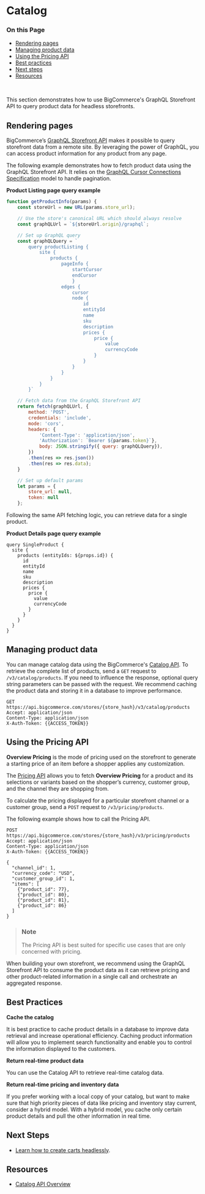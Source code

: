 # Catalog

<div class="otp" id="no-index">

### On this Page
- [Rendering pages](#rendering-pages)
- [Managing product data](#managing-product-data)
- [Using the Pricing API](#using-the-pricing-api)
- [Best practices](#best-practices)
- [Next steps](#next-steps)
- [Resources](#resources)

</div>
</br>


This section demonstrates how to use BigCommerce's GraphQL Storefront API to query product data for headless storefronts. 

## Rendering pages

BigCommerce’s [GraphQL Storefront API](https://developer.bigcommerce.com/api-reference/storefront/graphql) makes it possible to query storefront data from a remote site. By leveraging the power of GraphQL, you can access product information for any product from any page.

The following example demonstrates how to fetch product data using the GraphQL Storefront API. It relies on the [GraphQL Cursor Connections Specification](https://relay.dev/graphql/connections.htm) model to handle pagination.

**Product Listing page query example**

```js
function getProductInfo(params) {
    const storeUrl = new URL(params.store_url);

    // Use the store's canonical URL which should always resolve
    const graphQLUrl = `${storeUrl.origin}/graphql`;

    // Set up GraphQL query
    const graphQLQuery = `
        query productListing {
            site {
                products {
                    pageInfo {
                        startCursor
                        endCursor
                        }
                    edges {
                        cursor
                        node {
                            id
                            entityId
                            name
                            sku
                            description
                            prices {
                                price {
                                    value
                                    currencyCode
                                }
                            }
                        }
                    }
                }
            }
        }`

    // Fetch data from the GraphQL Storefront API
    return fetch(graphQLUrl, {
        method: 'POST',
        credentials: 'include',
        mode: 'cors',
        headers: { 
            'Content-Type': 'application/json', 
            'Authorization': `Bearer ${params.token}`},
            body: JSON.stringify({ query: graphQLQuery}),
        })
        .then(res => res.json())
        .then(res => res.data);
    }

    // Set up default params
    let params = {
        store_url: null,
        token: null
    };
```

Following the same API fetching logic, you can retrieve data for a single product.

**Product Details page query example**

```
query SingleProduct {
  site {
    products (entityIds: ${props.id}) {
      id
      entityId
      name
      sku
      description
      prices {
        price {
          value
          currencyCode
        }
      }
    }
  }
}
```
## Managing product data

You can manage catalog data using the BigCommerce's [Catalog API](https://developer.bigcommerce.com/api-reference/catalog/catalog-api). To retrieve the complete list of products, send a `GET` request to `/v3/catalog/products`. If you need to influence the response, optional query string parameters can be passed with the request. We recommend caching the product data and storing it in a database to improve performance.

```http
GET https://api.bigcommerce.com/stores/{store_hash}/v3/catalog/products
Accept: application/json
Content-Type: application/json
X-Auth-Token: {{ACCESS_TOKEN}}
``` 

## Using the Pricing API

**Overview Pricing** is the mode of pricing used on the storefront to generate a starting price of an item before a shopper applies any customization.

The [Pricing API](https://developer.bigcommerce.com/api-reference/store-management/pricing) allows you to fetch **Overview Pricing** for a product and its selections or variants based on the shopper’s currency, customer group, and the channel they are shopping from. 

To calculate the pricing displayed for a particular storefront channel or a customer group, send a `POST` request to `/v3/pricing/products`.

The following example shows how to call the Pricing API.

```http
POST https://api.bigcommerce.com/stores/{store_hash}/v3/pricing/products
Accept: application/json
Content-Type: application/json
X-Auth-Token: {{ACCESS_TOKEN}}

{
  "channel_id": 1,
  "currency_code": "USD",
  "customer_group_id": 1,
  "items": [
    {"product_id": 77},
    {"product_id": 80},
    {"product_id": 81},
    {"product_id": 86}
  ]
}
```

<div class="HubBlock--callout">
<div class="CalloutBlock--info">
<div class="HubBlock-content">

> ### Note
> The Pricing API is best suited for specific use cases that are only concerned with pricing. 

</div>
</div>
</div>

When building your own storefront, we recommend using the GraphQL Storefront API to consume the product data as it can retrieve pricing and other product-related information in a single call and orchestrate an aggregated response.

## Best Practices

**Cache the catalog**

It is best practice to cache product details in a database to improve data retrieval and increase operational efficiency. Caching product information will allow you to implement search functionality and enable you to control the information displayed to the customers. 

**Return real-time product data**

You can use the Catalog API to retrieve real-time catalog data. 

**Return real-time pricing and inventory data**

If you prefer working with a local copy of your catalog, but want to make sure that high priority pieces of data like pricing and inventory stay current, consider a hybrid model. With a hybrid model, you cache only certain product details and pull the other information in real time. 

## Next Steps
* [Learn how to create carts headlessly]().

## Resources
* [Catalog API Overview](https://developer.bigcommerce.com/api-docs/store-management/catalog/catalog-overview)